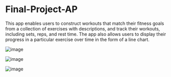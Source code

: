 # Final-Project-AP
This app enables users to construct workouts that match their fitness goals from a collection of exercises with descriptions, and track their workouts, including sets, reps, and rest time. The app also allows users to display their progress in a particular exercise over time in the form of a line chart.

![image](https://user-images.githubusercontent.com/53986754/205417355-100192b3-5533-472f-9dc3-3f35c25c4ea0.png)

![image](https://user-images.githubusercontent.com/53986754/205417382-416ccf4d-0723-46db-913b-7e9ad50e282d.png)

![image](https://user-images.githubusercontent.com/53986754/205417400-4b0895da-90ec-45ee-bbe2-fa858f090edc.png)
